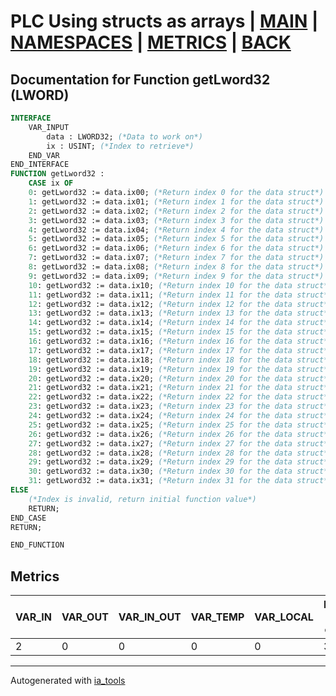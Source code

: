 # PLC Using structs as arrays | [MAIN] | [NAMESPACES] | [METRICS] | [BACK]  

## Documentation for Function getLword32 (LWORD)  

```pascal
INTERFACE
    VAR_INPUT
        data : LWORD32; (*Data to work on*)
        ix : USINT; (*Index to retrieve*)
    END_VAR
END_INTERFACE
FUNCTION getLword32 :
    CASE ix OF
	0: getLword32 := data.ix00; (*Return index 0 for the data struct*)
	1: getLword32 := data.ix01; (*Return index 1 for the data struct*)
	2: getLword32 := data.ix02; (*Return index 2 for the data struct*)
	3: getLword32 := data.ix03; (*Return index 3 for the data struct*)
	4: getLword32 := data.ix04; (*Return index 4 for the data struct*)
	5: getLword32 := data.ix05; (*Return index 5 for the data struct*)
	6: getLword32 := data.ix06; (*Return index 6 for the data struct*)
	7: getLword32 := data.ix07; (*Return index 7 for the data struct*)
	8: getLword32 := data.ix08; (*Return index 8 for the data struct*)
	9: getLword32 := data.ix09; (*Return index 9 for the data struct*)
	10: getLword32 := data.ix10; (*Return index 10 for the data struct*)
	11: getLword32 := data.ix11; (*Return index 11 for the data struct*)
	12: getLword32 := data.ix12; (*Return index 12 for the data struct*)
	13: getLword32 := data.ix13; (*Return index 13 for the data struct*)
	14: getLword32 := data.ix14; (*Return index 14 for the data struct*)
	15: getLword32 := data.ix15; (*Return index 15 for the data struct*)
	16: getLword32 := data.ix16; (*Return index 16 for the data struct*)
	17: getLword32 := data.ix17; (*Return index 17 for the data struct*)
	18: getLword32 := data.ix18; (*Return index 18 for the data struct*)
	19: getLword32 := data.ix19; (*Return index 19 for the data struct*)
	20: getLword32 := data.ix20; (*Return index 20 for the data struct*)
	21: getLword32 := data.ix21; (*Return index 21 for the data struct*)
	22: getLword32 := data.ix22; (*Return index 22 for the data struct*)
	23: getLword32 := data.ix23; (*Return index 23 for the data struct*)
	24: getLword32 := data.ix24; (*Return index 24 for the data struct*)
	25: getLword32 := data.ix25; (*Return index 25 for the data struct*)
	26: getLword32 := data.ix26; (*Return index 26 for the data struct*)
	27: getLword32 := data.ix27; (*Return index 27 for the data struct*)
	28: getLword32 := data.ix28; (*Return index 28 for the data struct*)
	29: getLword32 := data.ix29; (*Return index 29 for the data struct*)
	30: getLword32 := data.ix30; (*Return index 30 for the data struct*)
	31: getLword32 := data.ix31; (*Return index 31 for the data struct*)
ELSE
	(*Index is invalid, return initial function value*)
	RETURN;
END_CASE
RETURN;

END_FUNCTION
```

## Metrics  

| VAR_IN | VAR_OUT | VAR_IN_OUT | VAR_TEMP | VAR_LOCAL | Lines of code | Maintainable size |
| ------ | ------- | ---------- | --------- | -------- | ------------- | ----------------- |
| 2 | 0 | 0 | 0 | 0 | 38 | 42 |  

---
Autogenerated with [ia_tools](https://github.com/tkucic/ia_tools)  

[MAIN]: ../../../../index_st.md
[NAMESPACES]: ../../nsList_st.md
[METRICS]: ../../../metrics_st.md
[BACK]: ../nsMain_st.md
